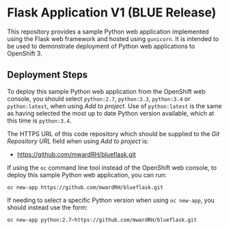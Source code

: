 # Flask Application V1 (BLUE Release)

This repository provides a sample Python web application implemented using the Flask web framework and hosted using ``gunicorn``. It is intended to be used to demonstrate deployment of Python web applications to OpenShift 3.

## Deployment Steps

To deploy this sample Python web application from the OpenShift web console, you should select ``python:2.7``, ``python:3.3``, ``python:3.4`` or ``python:latest``, when using _Add to project_. Use of ``python:latest`` is the same as having selected the most up to date Python version available, which at this time is ``python:3.4``.

The HTTPS URL of this code repository which should be supplied to the _Git Repository URL_ field when using _Add to project_ is:

* https://github.com/mwardRH/blueflask.git

If using the ``oc`` command line tool instead of the OpenShift web console, to deploy this sample Python web application, you can run:

```
oc new-app https://github.com/mwardRH/blueflask.git
```

If needing to select a specific Python version when using ``oc new-app``, you should instead use the form:

```
oc new-app python:2.7~https://github.com/mwardRH/blueflask.git
```
